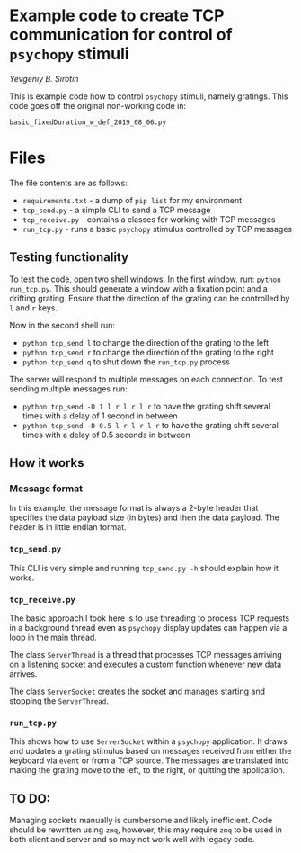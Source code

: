 # Example code to create TCP communication for control of `psychopy` stimuli
_Yevgeniy B. Sirotin_

This is example code how to control `psychopy` stimuli, namely gratings.  This code goes off the original non-working code in:

`basic_fixedDuration_w_def_2019_08_06.py`

# Files
The file contents are as follows:
* `requirements.txt`  - a dump of `pip list` for my environment
* `tcp_send.py` - a simple CLI to send a TCP message
* `tcp_receive.py` - contains a classes for working with TCP messages
* `run_tcp.py` - runs a basic `psychopy` stimulus controlled by TCP messages 

## Testing functionality
To test the code, open two shell windows.  In the first window, run: `python run_tcp.py`.  This should generate a window with a fixation point and a drifting grating.  Ensure that the direction of the grating can be controlled by `l` and `r` keys.

Now in the second shell run: 
* `python tcp_send l` to change the direction of the grating to the left
* `python tcp_send r` to change the direction of the grating to the right
* `python tcp_send q` to shut down the `run_tcp.py` process

The server will respond to multiple messages on each connection.  To test sending multiple messages run:
* `python tcp_send -D 1 l r l r l r` to have the grating shift several times with a delay of 1 second in between
* `python tcp_send -D 0.5 l r l r l r` to have the grating shift several times with a delay of 0.5 seconds in between

## How it works
### Message format
In this example, the message format is always a 2-byte header that specifies the data payload size (in bytes) and then the data payload.  The header is in little endian format.

### `tcp_send.py`
This CLI is very simple and running `tcp_send.py -h` should explain how it works.

### `tcp_receive.py`
The basic approach I took here is to use threading to process TCP requests in a background thread even as `psychopy` display updates can happen via a loop in the main thread.  

The class `ServerThread` is a thread that processes TCP messages arriving on a listening socket and executes a custom function whenever new data arrives. 

The class `ServerSocket` creates the socket and manages starting and stopping the `ServerThread`.

### `run_tcp.py`
This shows how to use `ServerSocket` within a `psychopy` application.  It draws and updates a grating stimulus based on messages received from either the keyboard via `event` or from a TCP source.  The messages are translated into making the grating move to the left, to the right, or quitting the application.

## TO DO:
Managing sockets manually is cumbersome and likely inefficient.  Code should be rewritten using `zmq`, however, this may require `zmq` to be used in both client and server and so may not work well with legacy code.
